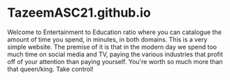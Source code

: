 # TazeemASC21.github.io

Welcome to Entertainment to Education ratio where you can catalogue the amount of time you spend, in minutes, in both domains.
This is a very simple website.
The premise of it is that in the modern day we spend too much time on social media and TV, 
paying the various industries that profit off of your attention than paying yourself.
You're worth so much more than that queen/king.
Take control!
